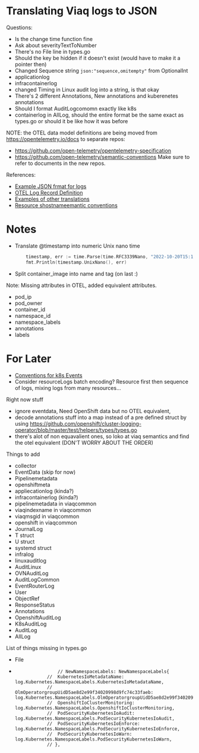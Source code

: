 # Translating Viaq logs to JSON


Questions:
- Is the change time function fine
- Ask about severityTextToNumber
- There's no File line in types.go
- Should the key be hidden if it doesn't exist (would have to make it a pointer then)
- Changed Sequence string `json:"sequence,omitempty"` from OptionalInt
- applicationlog
- infracontainerlog
- changed Timing in Linux audit log into a string, is that okay
- There's 2 different Annotations, New annotations and kuberenetes annotations
- Should I format AuditLogcomomn exactly like k8s
- containerlog in AllLog, should the entire format be the same exact as types.go or should it be like how it was before
    
    


NOTE: the OTEL data model definitions are being moved from https://opentelemetry.io/docs to separate repos:
- https://github.com/open-telemetry/opentelemetry-specification
- https://github.com/open-telemetry/semantic-conventions
Make sure to refer to documents in the new repos.

References:
- [Example JSON frmat for logs](https://github.com/open-telemetry/opentelemetry-proto/blob/main/examples/logs.json)
- [OTEL Log Record Definition](https://github.com/open-telemetry/opentelemetry-specification/blob/main/specification/logs/data-model.md)
- [Examples of other translations](https://github.com/open-telemetry/opentelemetry-specification/blob/main/specification/logs/data-model-appendix.md)
- [Resource shostnameemantic conventions](https://github.com/open-telemetry/semantic-conventions/blob/main/specification/resource/semantic_conventions/README.md)


# Notes

- Translate @timestamp into numeric Unix nano time
  ``` go
	  timestamp, err := time.Parse(time.RFC3339Nano, "2022-10-20T15:11:30.764362932Z")
	  fmt.Println(timestamp.UnixNano(), err)
  ```
- Split container_image into name and tag  (on last :)


Note: Missing attributes in OTEL, added equivalent attributes.
- pod_ip
- pod_owner
- container_id
- namespace_id
- namespace_labels
- annotations
- labels

# For Later
- [Conventions for k8s Events](https://github.com/open-telemetry/opentelemetry-specification/blob/main/specification/logs/event-api.md)
- Consider resourceLogs batch encoding? Resource first then sequence of logs, mixing logs from many resources...



Right now stuff
- ignore eventdata, Need OpenShift data but no OTEL equivalent,
- decode annotations stuff into a map instead of a pre defined struct by using https://github.com/openshift/cluster-logging-operator/blob/master/test/helpers/types/types.go
- there's alot of non equavalient ones, so loko at viaq semantics and find the otel equivalent (DON'T WORRY ABOUT THE ORDER)

Things to add
- collector
- EventData (skip for now)
- Pipelinemetadata
- openshiftmeta
- appliecationlog (kinda?)
- infracontainerlog (kinda?)
- pipelinemetadata in viaqcommon
- viaqindexname in viaqcommon
- viaqmsgid in viaqcommon
- openshift in viaqcommon
- JournalLog
- T struct
- U struct
- systemd struct
- infralog
- linuxauditlog
- AuditLinux
- OVNAuditLog
- AuditLogCommon
- EventRouterLog
- User
- ObjectRef
- ResponseStatus
- Annotations
- OpenshiftAuditLog
- K8sAuditLog
- AuditLog
- AllLog



List of things missing in types.go
 - File
  - 					// NewNamespaceLabels: NewNamespaceLabels{
					// 	KubernetesIoMetadataName:                            log.Kubernetes.NamespaceLabels.KubernetesIoMetadataName,
					// 	OlmOperatorgroupUidD5ae8d2e99f34020998d9fc74c33faeb: log.Kubernetes.NamespaceLabels.OlmOperatorgroupUidD5ae8d2e99f34020998d9fc74c33faeb,
					// 	OpenshiftIoClusterMonitoring:                        log.Kubernetes.NamespaceLabels.OpenshiftIoClusterMonitoring,
					// 	PodSecurityKubernetesIoAudit:                        log.Kubernetes.NamespaceLabels.PodSecurityKubernetesIoAudit,
					// 	PodSecurityKubernetesIoEnforce:                      log.Kubernetes.NamespaceLabels.PodSecurityKubernetesIoEnforce,
					// 	PodSecurityKubernetesIoWarn:                         log.Kubernetes.NamespaceLabels.PodSecurityKubernetesIoWarn,
					// },
					
    
    